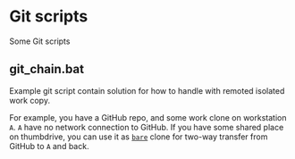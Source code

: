 # Git scripts
Some Git scripts

## git_chain.bat

Example git script contain solution for how to handle with remoted isolated work copy.

For example, you have a GitHub repo, and some work clone on workstation `A`. `A` have no network connection to GitHub. If you have some shared place on thumbdrive, you can use it as [`bare`](https://githowto.com/bare_repositories) clone for two-way transfer from GitHub to `A` and back.
